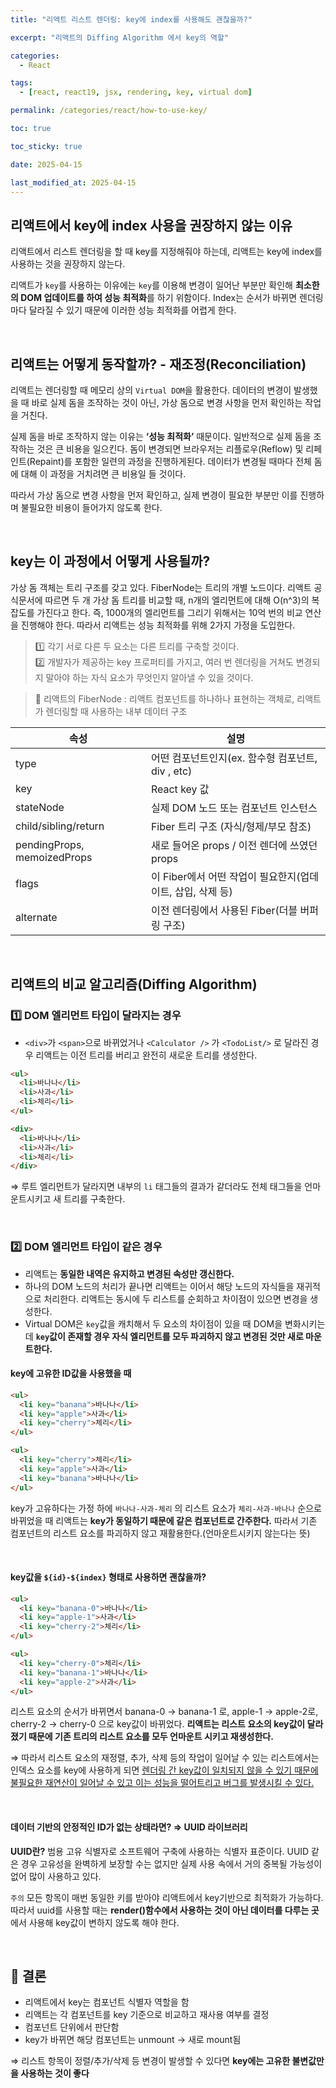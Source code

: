 ```yaml
---
title: "리액트 리스트 렌더링: key에 index를 사용해도 괜찮을까?"

excerpt: "리액트의 Diffing Algorithm 에서 key의 역할"

categories:
  - React

tags:
  - [react, react19, jsx, rendering, key, virtual dom]

permalink: /categories/react/how-to-use-key/

toc: true

toc_sticky: true

date: 2025-04-15

last_modified_at: 2025-04-15
---
```


## 리액트에서 key에 index 사용을 권장하지 않는 이유

리액트에서 리스트 렌더링을 할 때 key를 지정해줘야 하는데, 리액트는 key에 index를 사용하는 것을 권장하지 않는다.

리액트가 `key`를 사용하는 이유에는 `key`를 이용해 변경이 일어난 부분만 확인해 **최소한의 DOM 업데이트를 하여 성능 최적화**를 하기 위함이다. Index는 순서가 바뀌면 렌더링마다 달라질 수 있기 때문에 이러한 성능 최적화를 어렵게 한다.

<br/>

## 리액트는 어떻게 동작할까? - 재조정(Reconciliation)

리액트는 렌더링할 때 메모리 상의 `Virtual DOM`을 활용한다. 데이터의 변경이 발생했을 때 바로 실제 돔을 조작하는 것이 아닌, 가상 돔으로 변경 사항을 먼저 확인하는 작업을 거친다.

실제 돔을 바로 조작하지 않는 이유는 **‘성능 최적화’** 때문이다. 일반적으로 실제 돔을 조작하는 것은 큰 비용을 일으킨다. 돔이 변경되면 브라우저는 리플로우(Reflow) 및 리페인트(Repaint)를 포함한 일련의 과정을 진행하게된다. 데이터가 변경될 때마다 전체 돔에 대해 이 과정을 거치려면 큰 비용일 들 것이다.

따라서 가상 돔으로 변경 사항을 먼저 확인하고, 실제 변경이 필요한 부분만 이를 진행하며 불필요한 비용이 들어가지 않도록 한다.

<br/>

## key는 이 과정에서 어떻게 사용될까?

가상 돔 객체는 트리 구조를 갖고 있다. FiberNode는 트리의 개별 노드이다. 리액트 공식문서에 따르면 두 개 가상 돔 트리를 비교할 때, n개의 엘리먼트에 대해 O(n^3)의 복잡도를 가진다고 한다. 즉, 1000개의 엘리먼트를 그리기 위해서는 10억 번의 비교 연산을 진행해야 한다. 따라서 리액트는 성능 최적화를 위해 2가지 가정을 도입한다.

> 1️⃣ 각기 서로 다른 두 요소는 다른 트리를 구축할 것이다.<br/>
> 2️⃣ 개발자가 제공하는 key 프로퍼티를 가지고, 여러 번 렌더링을 거쳐도 변경되지 말아야 하는 자식 요소가 무엇인지 알아낼 수 있을 것이다.

> 📌 리액트의 FiberNode : 리액트 컴포넌트를 하나하나 표현하는 객체로, 리액트가 렌더링할 때 사용하는 내부 데이터 구조

| 속성                        | 설명                                                       |
| --------------------------- | ---------------------------------------------------------- |
| type                        | 어떤 컴포넌트인지(ex. 함수형 컴포넌트, div , etc)          |
| key                         | React key 값                                               |
| stateNode                   | 실제 DOM 노드 또는 컴포넌트 인스턴스                       |
| child/sibling/return        | Fiber 트리 구조 (자식/형제/부모 참조)                      |
| pendingProps, memoizedProps | 새로 들어온 props / 이전 렌더에 쓰였던 props               |
| flags                       | 이 Fiber에서 어떤 작업이 필요한지(업데이트, 삽입, 삭제 등) |
| alternate                   | 이전 렌더링에서 사용된 Fiber(더블 버퍼링 구조)             |

<br/>

## 리액트의 비교 알고리즘(Diffing Algorithm)

### 1️⃣ DOM 엘리먼트 타입이 달라지는 경우

- `<div>`가 `<span>`으로 바뀌었거나 `<Calculator />` 가 `<TodoList/>` 로 달라진 경우 리액트는 이전 트리를 버리고 완전히 새로운 트리를 생성한다.

```html
<ul>
  <li>바나나</li>
  <li>사과</li>
  <li>체리</li>
</ul>
```

```html
<div>
  <li>바나나</li>
  <li>사과</li>
  <li>체리</li>
</div>
```

⇒ 루트 엘리먼트가 달라지면 내부의 `li` 태그들의 결과가 같더라도 전체 태그들을 언마운트시키고 새 트리를 구축한다.

<br/>

### 2️⃣ DOM 엘리먼트 타입이 같은 경우

- 리액트는 **동일한 내역은 유지하고 변경된 속성만 갱신한다.**
- 하나의 DOM 노드의 처리가 끝나면 리액트는 이어서 해당 노드의 자식들을 재귀적으로 처리한다. 리액트는 동시에 두 리스트를 순회하고 차이점이 있으면 변경을 생성한다.
- Virtual DOM은 `key`값을 캐치해서 두 요소의 차이점이 있을 때 DOM을 변화시키는데 **`key`값이 존재할 경우 자식 엘리먼트를 모두 파괴하지 않고 변경된 것만 새로 마운트한다.**

#### key에 고유한 ID값을 사용했을 때

```html
<ul>
  <li key="banana">바나나</li>
  <li key="apple">사과</li>
  <li key="cherry">체리</li>
</ul>
```

```html
<ul>
  <li key="cherry">체리</li>
  <li key="apple">사과</li>
  <li key="banana">바나나</li>
</ul>
```

key가 고유하다는 가정 하에 `바나나-사과-체리` 의 리스트 요소가 `체리-사과-바나나` 순으로 바뀌었을 때 리액트는 **key가 동일하기 때문에 같은 컴포넌트로 간주한다.** 따라서 기존 컴포넌트의 리스트 요소를 파괴하지 않고 재활용한다.(언마운트시키지 않는다는 뜻)

<br/>

#### key값을 `${id}-${index}` 형태로 사용하면 괜찮을까?

```html
<ul>
  <li key="banana-0">바나나</li>
  <li key="apple-1">사과</li>
  <li key="cherry-2">체리</li>
</ul>
```

```html
<ul>
  <li key="cherry-0">체리</li>
  <li key="banana-1">바나나</li>
  <li key="apple-2">사과</li>
</ul>
```

리스트 요소의 순서가 바뀌면서 banana-0 -> banana-1 로, apple-1 -> apple-2로, cherry-2 -> cherry-0 으로 key값이 바뀌었다. **리액트는 리스트 요소의 key값이 달라졌기 때문에 기존 트리의 리스트 요소를 모두 언마운트 시키고 재생성한다.**

⇒ 따라서 리스트 요소의 재정렬, 추가, 삭제 등의 작업이 일어날 수 있는 리스트에서는 인덱스 요소를 key에 사용하게 되면 <u>렌더링 간 key값이 일치되지 않을 수 있기 때문에 불필요한 재연산이 일어날 수 있고 이는 성능을 떨어트리고 버그를 발생시킬 수 있다.</u>

<br/>

#### 데이터 기반의 안정적인 ID가 없는 상태라면? ⇒ UUID 라이브러리

**UUID란?** 범용 고유 식별자로 소프트웨어 구축에 사용하는 식별자 표준이다. UUID 같은 경우 고유성을 완벽하게 보장할 수는 없지만 실제 사용 속에서 거의 중복될 가능성이 없어 많이 사용하고 있다.

`주의` 모든 항목이 매번 동일한 키를 받아야 리액트에서 key기반으로 최적화가 가능하다. 따라서 uuid를 사용할 때는 **render()함수에서 사용하는 것이 아닌 데이터를 다루는 곳**에서 사용해 key값이 변하지 않도록 해야 한다.

<br/>

## 📌 결론

- 리액트에서 key는 컴포넌트 식별자 역할을 함
- 리액트는 각 컴포넌트를 key 기준으로 비교하고 재사용 여부를 결정
- 컴포넌트 단위에서 판단함
- key가 바뀌면 해당 컴포넌트는 unmount → 새로 mount됨

⇒ 리스트 항목이 정렬/추가/삭제 등 변경이 발생할 수 있다면 **key에는 고유한 불변값만을 사용하는 것이 좋다**
